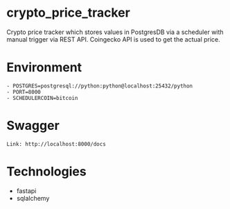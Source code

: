 # crypto_price_tracker
 Crypto price tracker which stores values in PostgresDB via a scheduler with manual trigger via REST API. Coingecko API is used to get the actual price. 

# Environment
    - POSTGRES=postgresql://python:python@localhost:25432/python
    - PORT=8000
    - SCHEDULERCOIN=bitcoin

# Swagger
    Link: http://localhost:8000/docs

# Technologies
- fastapi
- sqlalchemy
